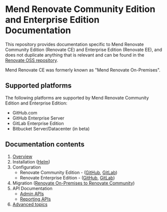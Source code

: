 # Mend Renovate Community Edition and Enterprise Edition Documentation

This repository provides documentation specific to Mend Renovate Community Edition (Renovate CE) and Enterprise Edition (Renovate EE), and does not duplicate anything that is relevant and can be found in the [Renovate OSS repository](https://github.com/renovatebot/renovate).

Mend Renovate CE was formerly known as "Mend Renovate On-Premises".

## Supported platforms

The following platforms are supported by Mend Renovate Community Edition and Enterprise Edition:
- GitHub.com
- GitHub Enterprise Server
- GitLab Enterprise Edition
- Bitbucket Server/Datacenter (in beta)

## Documentation contents

1. [Overview](./overview.md)
1. Installation ([Helm](./installation-helm.md))
1. Configuration
   - Renovate Community Edition - ([GitHub](./configure-renovate-ce-github.md), [GitLab](./configure-renovate-ce-gitlab.md))
   - Renovate Enterprise Edition - ([GitHub](./configure-renovate-ee-github.md), [GitLab](./configure-renovate-ee-gitlab.md))
1. Migration ([Renovate On-Premises to Renovate Community](./migrating-to-renovate-ce.md))
1. API Documentation
   - [Admin APIs](./api.md)
   - [Reporting APIs](./reporting-apis.md)
1. [Advanced topics](./advanced.md)
